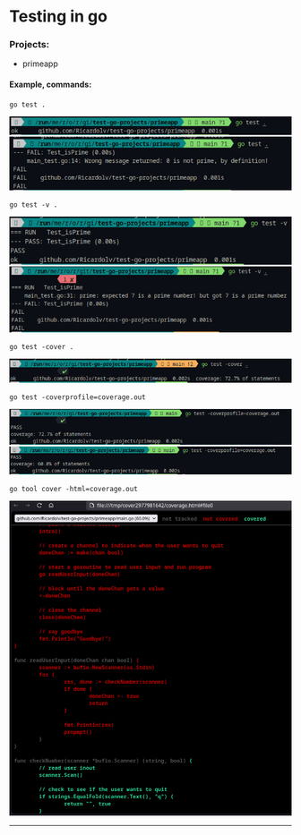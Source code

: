 # Testing in go

### Projects:
- primeapp


#### Example, commands:
```console
go test .
```
![test...](./data/primeapp/image-1.png)
![test...](./data/primeapp/image-2.png)

```console
go test -v .
```
![test...](./data/primeapp/image-3.png)
![test...](./data/primeapp/image-4.png)

```console
go test -cover .
```
![test...](./data/primeapp/image-5.png)

```console
go test -coverprofile=coverage.out
```
![test...](./data/primeapp/image-6.png)
![test...](./data/primeapp/image-7.png)

```console
go tool cover -html=coverage.out
```
![test...](./data/primeapp/image-8.png)

---